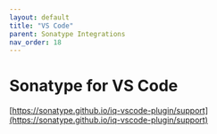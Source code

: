```yaml
---
layout: default
title: "VS Code"
parent: Sonatype Integrations
nav_order: 18
---
```


# Sonatype for VS Code

[https://sonatype.github.io/iq-vscode-plugin/support](https://sonatype.github.io/iq-vscode-plugin/support)
